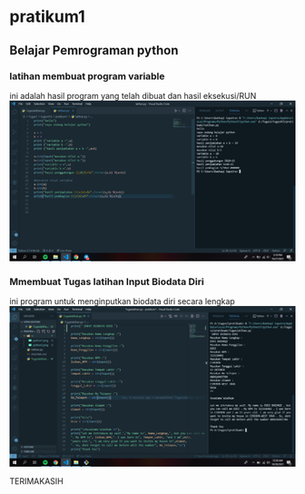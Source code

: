 # pratikum1

## Belajar Pemrograman python

### latihan membuat program variable
ini adalah hasil program yang telah dibuat dan hasil eksekusi/RUN
![ing](ss/latihan.png)

### Mmembuat Tugas latihan Input Biodata Diri
ini program untuk menginputkan biodata diri secara lengkap
![ing](ss/Tugaslatihan.png)


TERIMAKASIH